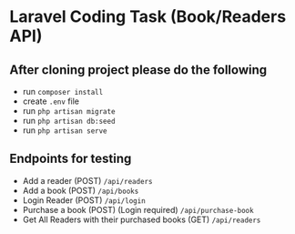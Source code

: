 # Laravel Coding Task (Book/Readers API)

## After cloning project please do the following

- run `composer install`
- create `.env` file
- run `php artisan migrate`
- run `php artisan db:seed`
- run `php artisan serve`

## Endpoints for testing

- Add a reader (POST) `/api/readers` 
- Add a book (POST) `/api/books`
- Login Reader (POST) `/api/login`
- Purchase a book (POST) (Login required) `/api/purchase-book`
- Get All Readers with their purchased books (GET) `/api/readers`

